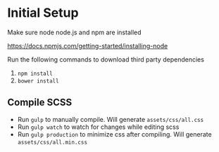 
# Initial Setup #

Make sure node node.js and npm are installed

https://docs.npmjs.com/getting-started/installing-node

Run the following commands to download third party dependencies

1. `npm install`
2. `bower install`


## Compile SCSS ##

* Run `gulp` to manually compile. Will generate `assets/css/all.css`
* Run `gulp watch` to watch for changes while editing scss
* Run `gulp production` to minimize css after compiling. Will generate `assets/css/all.min.css`